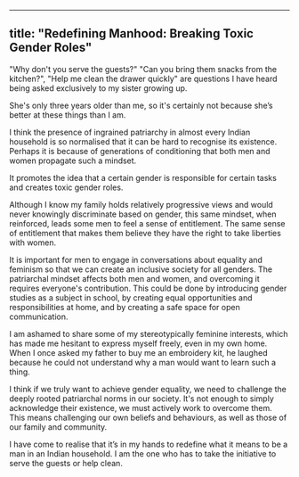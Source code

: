 
---
title: "Redefining Manhood: Breaking Toxic Gender Roles"
---

"Why don't you serve the guests?" "Can you bring them snacks from the kitchen?", "Help me
clean the drawer quickly" are questions I have heard being asked exclusively to my sister
growing up.

She's only three years older than me, so it's certainly not because she’s better at these things than
I am.

I think the presence of ingrained patriarchy in almost every Indian household is so normalised
that it can be hard to recognise its existence. Perhaps it is because of generations of conditioning
that both men and women propagate such a mindset.

It promotes the idea that a certain gender is responsible for certain tasks and creates toxic gender
roles.

Although I know my family holds relatively progressive views and would never knowingly
discriminate based on gender, this same mindset, when reinforced, leads some men to feel a
sense of entitlement. The same sense of entitlement that makes them believe they have the right
to take liberties with women.

It is important for men to engage in conversations about equality and feminism so that we can
create an inclusive society for all genders. The patriarchal mindset affects both men and women,
and overcoming it requires everyone's contribution. This could be done by introducing gender
studies as a subject in school, by creating equal opportunities and responsibilities at home, and
by creating a safe space for open communication.

I am ashamed to share some of my stereotypically feminine interests, which has made me
hesitant to express myself freely, even in my own home. When I once asked my father to buy me
an embroidery kit, he laughed because he could not understand why a man would want to learn
such a thing.

I think if we truly want to achieve gender equality, we need to challenge the deeply rooted
patriarchal norms in our society. It's not enough to simply acknowledge their existence, we must
actively work to overcome them. This means challenging our own beliefs and behaviours, as
well as those of our family and community.

I have come to realise that it’s in my hands to redefine what it means to be a man in an Indian
household. I am the one who has to take the initiative to serve the guests or help clean.
